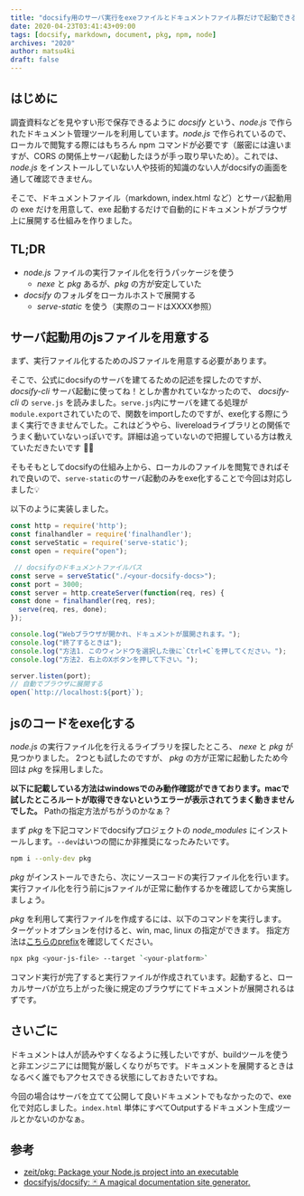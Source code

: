 ```yaml
---
title: "docsify用のサーバ実行をexeファイルとドキュメントファイル群だけで起動できるようにする"
date: 2020-04-23T03:41:43+09:00
tags: [docsify, markdown, document, pkg, npm, node]
archives: "2020"
author: matsu4ki
draft: false
---
```


## はじめに

調査資料などを見やすい形で保存できるように _docsify_ という、_node.js_ で作られたドキュメント管理ツールを利用しています。_node.js_ で作られているので、ローカルで閲覧する際にはもちろん npm コマンドが必要です（厳密には違いますが、CORS の関係上サーバ起動したほうが手っ取り早いため）。これでは、_node.js_ をインストールしていない人や技術的知識のない人がdocsifyの画面を通して確認できません。

そこで、ドキュメントファイル（markdown, index.html など）とサーバ起動用の exe だけを用意して、exe 起動するだけで自動的にドキュメントがブラウザ上に展開する仕組みを作りました。

## TL;DR

- _node.js_ ファイルの実行ファイル化を行うパッケージを使う
  - _nexe_ と _pkg_ あるが、_pkg_ の方が安定していた
- _docsify_ のフォルダをローカルホストで展開する
  - _serve-static_ を使う（実際のコードはXXXX参照）


## サーバ起動用のjsファイルを用意する

まず、実行ファイル化するためのJSファイルを用意する必要があります。

そこで、公式にdocsifyのサーバを建てるための記述を探したのですが、_docsify-cli_ サーバ起動に使ってね！としか書かれていなかったので、 _docsify-cli_ の `serve.js` を読みました。`serve.js`内にサーバを建てる処理が`module.export`されていたので、関数をimportしたのですが、exe化する際にうまく実行できませんでした。これはどうやら、livereloadライブラリとの関係でうまく動いていないっぽいです。詳細は追っていないので把握している方は教えていただきたいです 🙇‍♂️

そもそもとしてdocsifyの仕組み上から、ローカルのファイルを閲覧できればそれで良いので、`serve-static`のサーバ起動のみをexe化することで今回は対応しました💡

以下のように実装しました。

```js
const http = require('http');
const finalhandler = require('finalhandler');
const serveStatic = require('serve-static');
const open = require("open");

 // docsifyのドキュメントファイルパス
const serve = serveStatic("./<your-docsify-docs>");
const port = 3000;
const server = http.createServer(function(req, res) {
const done = finalhandler(req, res);
  serve(req, res, done);
});

console.log("Webブラウザが開かれ、ドキュメントが展開されます。");
console.log("終了するときは");
console.log("方法1. このウィンドウを選択した後に`Ctrl+C`を押してください。");
console.log("方法2. 右上のXボタンを押して下さい。");

server.listen(port);
// 自動でブラウザに展開する
open(`http://localhost:${port}`);
```

## jsのコードをexe化する

_node.js_ の実行ファイル化を行えるライブラリを探したところ、 _nexe_ と _pkg_ が見つかりました。
2つとも試したのですが、 _pkg_ の方が正常に起動したため今回は _pkg_ を採用しました。

**以下に記載している方法はwindowsでのみ動作確認ができております。macで試したところルートが取得できないというエラーが表示されてうまく動きませんでした。** Pathの指定方法がちがうのかなぁ？

まず _pkg_ を下記コマンドでdocsifyプロジェクトの *node_modules* にインストールします。`--dev`はいつの間にか非推奨になったみたいです。

```sh
npm i --only-dev pkg
```

_pkg_ がインストールできたら、次にソースコードの実行ファイル化を行います。実行ファイル化を行う前にjsファイルが正常に動作するかを確認してから実施しましょう。

_pkg_ を利用して実行ファイルを作成するには、以下のコマンドを実行します。
ターゲットオプションを付けると、win, mac, linux の指定ができます。
指定方法は[こちらのprefix](https://github.com/zeit/pkg#targets)を確認してください。

```sh
npx pkg <your-js-file> --target `<your-platform>`
```

コマンド実行が完了すると実行ファイルが作成されています。起動すると、ローカルサーバが立ち上がった後に規定のブラウザにてドキュメントが展開されるはずです。

## さいごに

ドキュメントは人が読みやすくなるように残したいですが、buildツールを使うと非エンジニアには閲覧が厳しくなりがちです。ドキュメントを展開するときはなるべく誰でもアクセスできる状態にしておきたいですね。

今回の場合はサーバを立てて公開して良いドキュメントでもなかったので、exe化で対応しました。`index.html` 単体にすべてOutputするドキュメント生成ツールとかないのかなぁ。

## 参考

- [zeit/pkg: Package your Node.js project into an executable](https://github.com/zeit/pkg)
- [docsifyjs/docsify: 🃏 A magical documentation site generator.](https://github.com/docsifyjs/docsify)